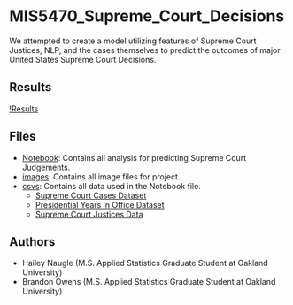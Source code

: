 # MIS5470_Supreme_Court_Decisions
We attempted to create a model utilizing features of Supreme Court Justices, NLP, and the cases themselves to predict the outcomes of major United States Supreme Court Decisions.

## Results
[!Results](https://github.com/brandonowens24/MIS5470_Supreme_Court_Decisions/blob/main/images/sc_results.png)

## Files
* [Notebook](https://github.com/brandonowens24/MIS5470_Supreme_Court_Decisions/blob/main/Notebook.ipynb): Contains all analysis for predicting Supreme Court Judgements.
* [images](https://github.com/brandonowens24/MIS5470_Supreme_Court_Decisions/tree/main/images): Contains all image files for project.
* [csvs](https://github.com/brandonowens24/MIS5470_Supreme_Court_Decisions/tree/main/csvs): Contains all data used in the Notebook file.
    * [Supreme Court Cases Dataset](https://www.kaggle.com/datasets/deepcontractor/supreme-court-judgment-prediction/data)
    * [Presidential Years in Office Dataset](https://github.com/awhstin/Dataset-List/blob/master/presidents.csv)
    * [Supreme Court Justices Data](https://supreme.justia.com/justices/)

## Authors
* Hailey Naugle (M.S. Applied Statistics Graduate Student at Oakland University)
* Brandon Owens (M.S. Applied Statistics Graduate Student at Oakland University)
